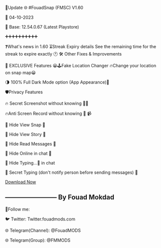 🔔Update
🌐 #FouadSnap (FMSC) V1.60

📆 04-10-2023

🔖 Base: 12.54.0.67 (Latest Playstore)

➕➕➕➕➕➕➕➕➕➕

❓What's news in 1.60
⏳Streak Expiry details
See the remaining time for the streak to expire exactly 🕐
🛠 Other Fixes & Improvements

💎 EXCLUSIVE Features
😀🕹Fake Location Changer
🔥Change your location on snap map😀

🌗 100% Full Dark Mode option (App Appearance)🏴

🛡Privacy Features

🔥 Secret Screenshot without knowing 🥶📸 

🔥Anti Screen Record without knowing 🥶 📹

🔘 Hide View Snap 🥷 

🔘 Hide View Story 🙈

🔘 Hide Read Messages 👻 

🔘 Hide Online in chat 🔵

🔘 Hide Typing...💬 in chat

🔘 Secret Typing (don't notify person before sending messages) 🥷

[Download Now](https://fmmods.com/fouad-snapchat/?dl)

————————
By Fouad Mokdad
---------------------
🔰Follow me:

🐦 Twitter: Twitter.fouadmods.com

🌐 Telegram(Channel): @FouadMODS

🌐 Telegram(Group): @FMMODS
